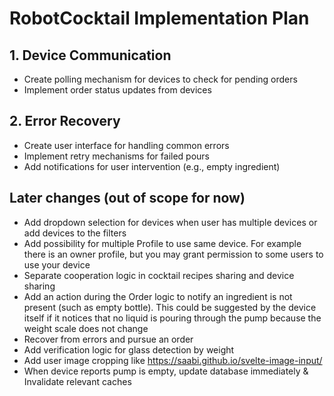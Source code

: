 # RobotCocktail Implementation Plan

## 1. Device Communication

- Create polling mechanism for devices to check for pending orders
- Implement order status updates from devices

## 2. Error Recovery

- Create user interface for handling common errors
- Implement retry mechanisms for failed pours
- Add notifications for user intervention (e.g., empty ingredient)

## Later changes (out of scope for now)

- Add dropdown selection for devices when user has multiple devices or add devices to the filters
- Add possibility for multiple Profile to use same device. For example there is an owner profile, but you may grant permission to some users to use your device
- Separate cooperation logic in cocktail recipes sharing and device sharing
- Add an action during the Order logic to notify an ingredient is not present (such as empty bottle). This could be suggested by the device itself if it notices that no liquid is pouring through the pump because the weight scale does not change
- Recover from errors and pursue an order
- Add verification logic for glass detection by weight
- Add user image cropping like https://saabi.github.io/svelte-image-input/
- When device reports pump is empty, update database immediately & Invalidate relevant caches
